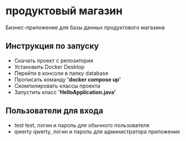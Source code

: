 #  продуктовый магазин
Бизнес-приложение для базы данных продуктового магазина

## Инструкция по запуску

- Скачать проект с репозитория
- Установить Docker Desktop
- Перейти в консоли в папку database
- Прописать команду **'docker compose up'**
- Скомпилировать классы проекта
- Запустить класс **'HelloApplication.java'**


## Пользователи для входа

- test test, логин и пароль для обычного пользователя
- qwerty qwerty, логин и пароль для администратора приложения